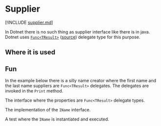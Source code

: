 # Supplier

[!INCLUDE [supplier.md](../../../programming_paradigms/functional/supplier.md)]

In Dotnet there is no such thing as supplier interface like there is in java.
Dotnet uses [`Func<TResult>`](https://learn.microsoft.com/en-us/dotnet/api/system.func-1?view=net-8.0)
([source](https://source.dot.net/#System.Private.CoreLib/src/libraries/System.Private.CoreLib/src/System/Function.cs))
delegate type for this purpose.

## Where it is used

## Fun

In the example below there is a silly name creator where the first name and the last name
suppliers are `Func<TResult>` delegates.
The delegates are invoked in the `Print` method.

The interface where the properties are `Func<TResult>` delegate types.

The implementation of the `IName` interface.

A test where the `IName` is instantiated and executed.
